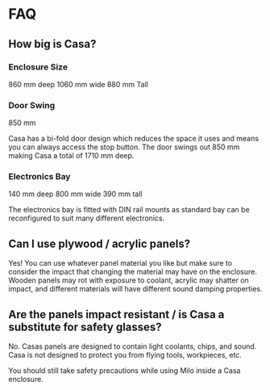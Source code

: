 # FAQ

## How big is Casa?
### Enclosure Size
860 mm deep
1060 mm wide
880 mm Tall 

### Door Swing
850 mm

Casa has a bi-fold door design which reduces the space it uses and means you can always access the stop button. The door swings out 850 mm making Casa a total of 1710 mm deep.

### Electronics Bay
140 mm deep
800 mm wide
390 mm tall

The electronics bay is fitted with DIN rail mounts as standard bay can be reconfigured to suit many different electronics. 

## Can I use plywood / acrylic panels?
Yes! You can use whatever panel material you like but make sure to consider the impact that changing the material may have on the enclosure. Wooden panels may rot with exposure to coolant, acrylic may shatter on impact, and different materials will have different sound damping properties. 

## Are the panels impact resistant / is Casa a substitute for safety glasses?
No. Casas panels are designed to contain light coolants, chips, and sound. Casa is not designed to protect you from flying tools, workpieces, etc.

You should still take safety precautions while using Milo inside a Casa enclosure.